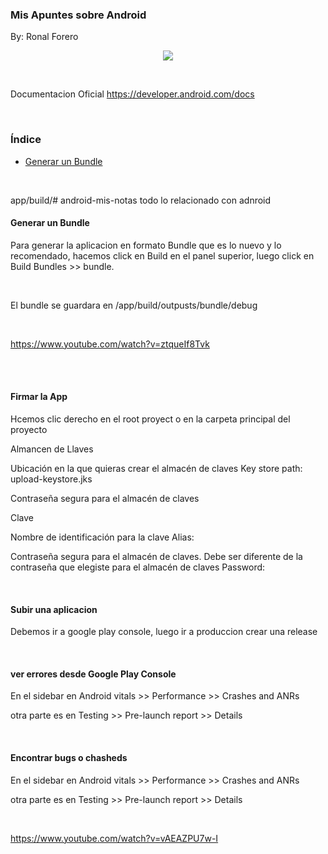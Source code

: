 
### Mis Apuntes sobre Android
By: Ronal Forero

<p align="center"><img src="https://technodeviser.com/wp-content/uploads/2018/05/android-apps-development.jpg"></p>  

 <br/>

Documentacion Oficial https://developer.android.com/docs

 <br/>

### Índice 
* [Generar un Bundle](#GenerarBundle)

 <br/>

app/build/# android-mis-notas
todo lo relacionado con adnroid

<a name="GenerarBundle"></a>
#### Generar un Bundle
Para generar la aplicacion en formato Bundle que es lo nuevo y lo recomendado, hacemos click en Build en el panel superior, luego click
en Build Bundles >> bundle.

</br>

El bundle se guardara en /app/build/outpusts/bundle/debug 

</br>

https://www.youtube.com/watch?v=ztqueIf8Tvk

</br>

</br>

#### Firmar la App
Hcemos clic derecho en el root proyect o en la carpeta principal del proyecto

Almancen de Llaves

Ubicación en la que quieras crear el almacén de claves
Key store path: upload-keystore.jks 

Contraseña segura para el almacén de claves

Clave

Nombre de identificación para la clave
Alias: 

Contraseña segura para el almacén de claves. Debe ser diferente de la contraseña que elegiste para el almacén de claves
Password: 

</br>

#### Subir una aplicacion
Debemos ir a google play console, luego ir a produccion crear una release

</br>

#### ver errores desde Google Play Console 
En el sidebar en Android vitals >> Performance >> Crashes and ANRs

otra parte es en Testing >> Pre-launch report >> Details

</br>

#### Encontrar bugs o chasheds 
En el sidebar en Android vitals >> Performance >> Crashes and ANRs

otra parte es en Testing >> Pre-launch report >> Details

</br>

https://www.youtube.com/watch?v=vAEAZPU7w-I
